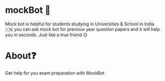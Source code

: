 # mockBot 🤖
Mock bot is helpful for students studying in Universities & School in India🇮🇳 you can ask mock bot for previous year question papers and it will help you in seconds. Just like a true friend 😉
# About❓
Get help for you exam preparation with MockBot
